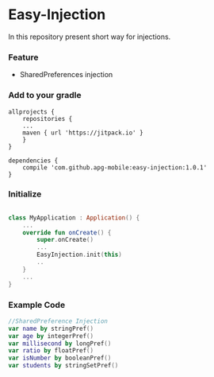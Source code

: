 # Easy-Injection

In this repository present short way for injections.

### Feature
- SharedPreferences injection

### Add to your gradle

````
allprojects {
	repositories {
	...
	maven { url 'https://jitpack.io' }
	}
}
  
dependencies {
	compile 'com.github.apg-mobile:easy-injection:1.0.1'
}
````

### Initialize
```kotlin

class MyApplication : Application() {
    ...
    override fun onCreate() {
        super.onCreate()
        ...
        EasyInjection.init(this)
        ..
    }
    ...
}
```
### Example Code

```kotlin
//SharedPreference Injection
var name by stringPref()
var age by integerPref()
var millisecond by longPref()
var ratio by floatPref()
var isNumber by booleanPref()
var students by stringSetPref()
```
